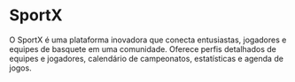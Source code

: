 # SportX
O SportX é uma plataforma inovadora que conecta entusiastas, jogadores e equipes de basquete em uma comunidade. Oferece perfis detalhados de equipes e jogadores, calendário de campeonatos, estatísticas e agenda de jogos.
